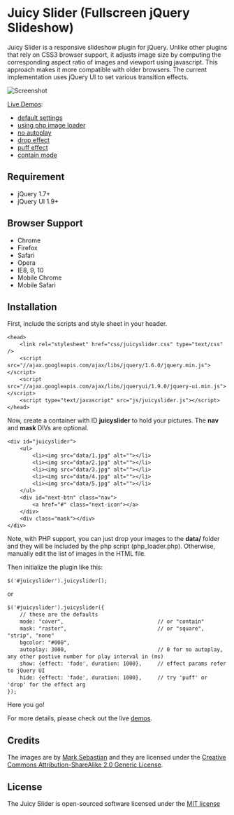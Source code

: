 Juicy Slider (Fullscreen jQuery Slideshow)
======================================================

Juicy Slider is a responsive slideshow plugin for jQuery. Unlike other plugins that rely on CSS3 browser support, it adjusts image size by computing the corresponding aspect ratio of images and viewport using javascript. This approach makes it more compatible with older browsers. The current implementation uses jQuery UI to set various transition effects.

![Screenshot](https://raw.github.com/vanting/juicyslider/master/screenshot.png)

[Live Demos](http://juicyslider.gopagoda.com/): 

* [default settings](http://juicyslider.gopagoda.com/default_settings.html)
* [using php image loader](http://juicyslider.gopagoda.com/php_loader.php)
* [no autoplay](http://juicyslider.gopagoda.com/no_autoplay.html)
* [drop effect](http://juicyslider.gopagoda.com/drop_effect.html)
* [puff effect](http://juicyslider.gopagoda.com/puff_effect.html)
* [contain mode](http://juicyslider.gopagoda.com/contain_mode.html)

## Requirement

* jQuery 1.7+ 
* jQuery UI 1.9+ 


## Browser Support
* Chrome
* Firefox
* Safari
* Opera
* IE8, 9, 10
* Mobile Chrome
* Mobile Safari


## Installation

First, include the scripts and style sheet in your header.

	<head>
        <link rel="stylesheet" href="css/juicyslider.css" type="text/css" />
        <script src="//ajax.googleapis.com/ajax/libs/jquery/1.6.0/jquery.min.js"></script>
        <script src="//ajax.googleapis.com/ajax/libs/jqueryui/1.9.0/jquery-ui.min.js"></script>
        <script type="text/javascript" src="js/juicyslider.js"></script>
    </head>

Now, create a container with ID **juicyslider** to hold your pictures. The **nav** and **mask** DIVs are optional.

	<div id="juicyslider">
        <ul>
            <li><img src="data/1.jpg" alt=""></li>
            <li><img src="data/2.jpg" alt=""></li>
            <li><img src="data/3.jpg" alt=""></li>
            <li><img src="data/4.jpg" alt=""></li>
            <li><img src="data/5.jpg" alt=""></li>
        </ul>
        <div id="next-btn" class="nav">
            <a href="#" class="next-icon"></a>
        </div>
        <div class="mask"></div>
    </div>

Note, with PHP support, you can just drop your images to the **data/** folder and they will be included by the php script (php_loader.php). Otherwise, manually edit the list of images in the HTML file.

Then initialize the plugin like this:


    $('#juicyslider').juicyslider();

or

	$('#juicyslider').juicyslider({
    	// these are the defaults
    	mode: "cover", 								// or "contain"
    	mask: "raster", 							// or "square", "strip", "none"
     	bgcolor: "#000",
     	autoplay: 3000, 							// 0 for no autoplay, any other postive number for play interval in (ms)
     	show: {effect: 'fade', duration: 1000}, 	// effect params refer to jQuery UI
    	hide: {effect: 'fade', duration: 1000},		// try 'puff' or 'drop' for the effect arg
    });

Here you go!

For more details, please check out the live [demos](http://juicyslider.gopagoda.com/).


## Credits

The images are by [Mark Sebastian](http://www.flickr.com/photos/markjsebastian/) and they are licensed under the [Creative Commons Attribution-ShareAlike 2.0 Generic License](http://creativecommons.org/licenses/by-sa/2.0/deed.en).


## License

The Juicy Slider is open-sourced software licensed under the [MIT license](http://opensource.org/licenses/MIT)


